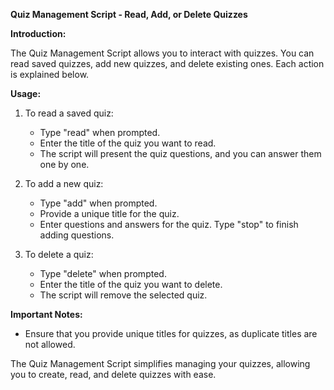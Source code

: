 **Quiz Management Script - Read, Add, or Delete Quizzes**

**Introduction:**

The Quiz Management Script allows you to interact with quizzes. You can read saved quizzes, add new quizzes, and delete existing ones. Each 
action is explained below.

**Usage:**

1. To read a saved quiz:
   - Type "read" when prompted.
   - Enter the title of the quiz you want to read.
   - The script will present the quiz questions, and you can answer them one by one.

2. To add a new quiz:
   - Type "add" when prompted.
   - Provide a unique title for the quiz.
   - Enter questions and answers for the quiz. Type "stop" to finish adding questions.

3. To delete a quiz:
   - Type "delete" when prompted.
   - Enter the title of the quiz you want to delete.
   - The script will remove the selected quiz.

**Important Notes:**

- Ensure that you provide unique titles for quizzes, as duplicate titles are not allowed.

The Quiz Management Script simplifies managing your quizzes, allowing you to create, read, and delete quizzes with ease.
